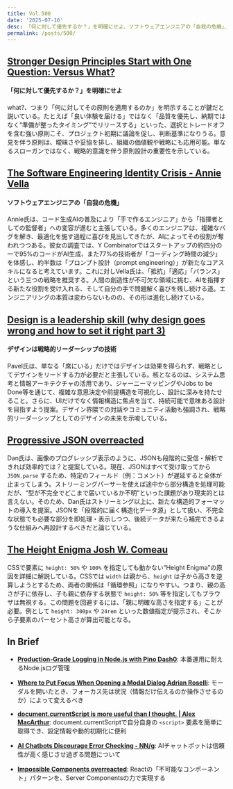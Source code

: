 ```yaml
---
title: Vol.500
date: '2025-07-16'
desc: 「何に対して優先するか？」を明確にせよ、ソフトウェアエンジニアの「自我の危機」、デザインは戦略的リーダーシップの技術、ほか計10リンク
permalink: /posts/500/
---
```



## [Stronger Design Principles Start with One Question: Versus What?](https://www.mynameisjehad.com/stronger-design-principles/)
#### 「何に対して優先するか？」を明確にせよ

what?、つまり「何に対してその原則を適用するのか」を明示することが鍵だと説いている。たとえば「良い体験を届ける」ではなく「品質を優先し、納期ではなく“準備が整ったタイミング”でリリースする」といった、選択とトレードオフを含む強い原則こそ、プロジェクト初期に議論を促し、判断基準になりうる。意見を伴う原則は、曖昧さや妥協を排し、組織の価値観や戦略にも応用可能。単なるスローガンではなく、戦略的意識を伴う原則設計の重要性を示している。


## [The Software Engineering Identity Crisis - Annie Vella](https://annievella.com/posts/the-software-engineering-identity-crisis/)
#### ソフトウェアエンジニアの「自我の危機」

Annie氏は、コード生成AIの普及により「手で作るエンジニア」から「指揮者としての監督者」への変容が進むと主張している。多くのエンジニアは、複雑なバグを解き、最適化を施す過程に喜びを見出してきたが、AIによってその役割が奪われつつある。彼女の調査では、Y Combinatorではスタートアップの約四分の一で95%のコードがAI生成、また77%の技術者が「コーディング時間の減少」を体感し、約半数は「プロンプト設計（prompt engineering）」が新たなコアスキルになると考えています。これに対しVella氏は、「抵抗」「適応」「バランス」という三つの戦略を推奨する。人間の創造性が不可欠な領域に挑む、AIを指揮する新たな役割を受け入れる、そして自分の手で問題解く喜びを残し続ける道。エンジニアリングの本質は変わらないものの、その形は進化し続けている。


## [Design is a leadership skill (why design goes wrong and how to set it right part 3)](https://productpicnic.beehiiv.com/p/design-is-a-leadership-skill-why-design-goes-wrong-and-how-to-set-it-right-part-3)
#### デザインは戦略的リーダーシップの技術

Pavel氏は、単なる「席にいる」だけではデザインは効果を得られず、戦略としてデザインをリードする力が必要だと主張している。核となるのは、システム思考と情報アーキテクチャの活用であり、ジャーニーマッピングやJobs to be Done等を通じて、複雑な意思決定や前提構造を可視化し、設計に深みを持たせること。さらに、UIだけでなく情報構造に焦点を当て、持続可能で意味ある設計を目指すよう提案。デザイン界隈での対話やコミュニティ活動も強調され、戦略的リーダーシップとしてのデザインの未来を示唆している。


## [Progressive JSON  overreacted](https://overreacted.io/progressive-json/)

Dan氏は、画像のプログレッシブ表示のように、JSONも段階的に受信・解析できれば効率的では？と提案している。現在、JSONはすべて受け取ってから `JSON.parse` するため、特定のフィールド（例：コメント）が遅延すると全体が止まってしまう。ストリーミングパーサーを使えば途中から部分構造を処理可能だが、“型が不完全でどこまで届いているか不明”といった課題があり現実的とは言えない。そのため、Dan氏はストリーミング以上に、新たな構造的フォーマットの導入を提案。JSONを「段階的に届く構造化データ源」として扱い、不完全な状態でも必要な部分を即処理・表示しつつ、後続データが来たら補完できるような仕組みへ再設計するべきだと論じている。


## [The Height Enigma  Josh W. Comeau](https://www.joshwcomeau.com/css/height-enigma/)

CSSで要素に `height: 50%` や `100%` を指定しても動かない“Height Enigma”の原因を詳細に解説している。CSSでは `width` は親から、`height` は子から高さを逆算しようとするため、両者の関係は「循環参照」になりやすい。つまり、親の高さが子に依存し、子も親に依存する状態で `height: 50%` 等を指定してもブラウザは無視する。この問題を回避するには、「親に明確な高さを指定する」ことが必要。例として `height: 300px` や `24rem` といった数値指定が提示され、そこから子要素のパーセント高さが算出可能となる。


## In Brief

- **[Production-Grade Logging in Node.js with Pino  Dash0](https://www.dash0.com/guides/logging-in-node-js-with-pino)**: 本番運用に耐えるNode.jsログ管理

- **[Where to Put Focus When Opening a Modal Dialog  Adrian Roselli](https://adrianroselli.com/2025/06/where-to-put-focus-when-opening-a-modal-dialog.html)**: モーダルを開いたとき、フォーカス先は状況（情報だけ伝えるのか操作させるのか）によって変えるべき

- **[document.currentScript is more useful than I thought. | Alex MacArthur](https://macarthur.me/posts/current-script/)**: document.currentScriptで自分自身の `<script>` 要素を簡単に取得でき、設定情報や動的初期化に便利

- **[AI Chatbots Discourage Error Checking - NN/g](https://www.nngroup.com/articles/ai-chatbots-discourage-error-checking/)**: AIチャットボットは信頼性が高く感じさせ過ぎる問題について

- **[Impossible Components  overreacted](https://overreacted.io/impossible-components/)**: Reactの「不可能なコンポーネント」パターンを、Server Componentsの力で実現する
